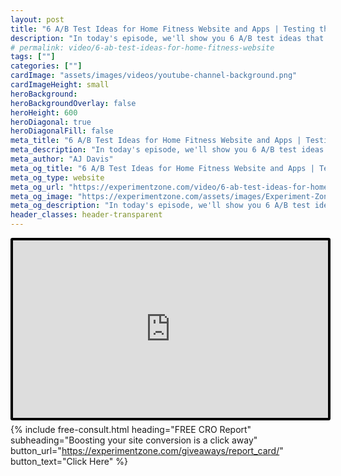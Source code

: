 ```yaml
---
layout: post
title: "6 A/B Test Ideas for Home Fitness Website and Apps | Testing the Experience"
description: "In today's episode, we'll show you 6 A/B test ideas that can increase conversion rates for at home fitness sites."
# permalink: video/6-ab-test-ideas-for-home-fitness-website
tags: [""]
categories: [""]
cardImage: "assets/images/videos/youtube-channel-background.png"
cardImageHeight: small
heroBackground:
heroBackgroundOverlay: false
heroHeight: 600
heroDiagonal: true
heroDiagonalFill: false
meta_title: "6 A/B Test Ideas for Home Fitness Website and Apps | Testing the Experience"
meta_description: "In today's episode, we'll show you 6 A/B test ideas that can increase conversion rates for at home fitness sites."
meta_author: "AJ Davis"
meta_og_title: "6 A/B Test Ideas for Home Fitness Website and Apps | Testing the Experience"
meta_og_type: website
meta_og_url: "https://experimentzone.com/video/6-ab-test-ideas-for-home-fitness-website"
meta_og_image: "https://experimentzone.com/assets/images/Experiment-Zone-logo-color.png"
meta_og_description: "In today's episode, we'll show you 6 A/B test ideas that can increase conversion rates for at home fitness sites."
header_classes: header-transparent
---
```


<style>
    .video {
        border: 4px solid black;
        border-radius: 3px;
    }
    .work-summary {
        border: 0px solid black;
    }
    .iframe-container{
        position: relative;
        width: 100%;
        padding-bottom: 56.25%; 
        height: 0;
    }
    .iframe-container iframe{
        position: absolute;
        top:0;
        left: 0;
        width: 100%;
        height: 100%;
    }
</style>

<div class="mt-0 mt-md-n14 work work-summary justify-content-center iframe-container">
    <iframe class="video" src="https://www.youtube.com/embed/TB0l5huEjyo" title="YouTube video player" frameborder="0" allow="accelerometer; autoplay; clipboard-write; encrypted-media; gyroscope; picture-in-picture" allowfullscreen></iframe>
</div>

{% include free-consult.html heading="FREE CRO Report"
subheading="Boosting your site conversion is a click away"
button_url="https://experimentzone.com/giveaways/report_card/"
button_text="Click Here" %}
